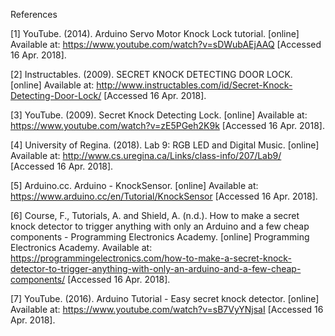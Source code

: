 References 

[1] YouTube. (2014). Arduino Servo Motor Knock Lock tutorial. [online] Available at: https://www.youtube.com/watch?v=sDWubAEjAAQ [Accessed 16 Apr. 2018].

[2] Instructables. (2009). SECRET KNOCK DETECTING DOOR LOCK. [online] Available at: http://www.instructables.com/id/Secret-Knock-Detecting-Door-Lock/ [Accessed 16 Apr. 2018].

[3] YouTube. (2009). Secret Knock Detecting Lock. [online] Available at: https://www.youtube.com/watch?v=zE5PGeh2K9k [Accessed 16 Apr. 2018].

[4] University of Regina. (2018). Lab 9: RGB LED and Digital Music. [online] Available at: http://www.cs.uregina.ca/Links/class-info/207/Lab9/ [Accessed 16 Apr. 2018].

[5] Arduino.cc. Arduino - KnockSensor. [online] Available at: https://www.arduino.cc/en/Tutorial/KnockSensor [Accessed 16 Apr. 2018].

[6] Course, F., Tutorials, A. and Shield, A. (n.d.). How to make a secret knock detector to trigger anything with only an Arduino and a few cheap components - Programming Electronics Academy. [online] Programming Electronics Academy. Available at: https://programmingelectronics.com/how-to-make-a-secret-knock-detector-to-trigger-anything-with-only-an-arduino-and-a-few-cheap-components/ [Accessed 16 Apr. 2018].

[7] YouTube. (2016). Arduino Tutorial - Easy secret knock detector. [online] Available at: https://www.youtube.com/watch?v=sB7VyYNjsaI [Accessed 16 Apr. 2018].
